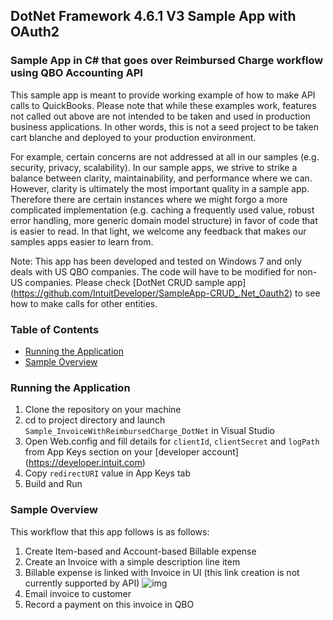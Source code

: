 ## DotNet Framework 4.6.1 V3 Sample App with OAuth2
### Sample App in C# that goes over Reimbursed Charge workflow using QBO Accounting API

This sample app is meant to provide working example of how to make API calls to QuickBooks. Please note that while these examples work, features not called out above are not intended to be taken and used in production business applications. In other words, this is not a seed project to be taken cart blanche and deployed to your production environment. 

For example, certain concerns are not addressed at all in our samples (e.g. security, privacy, scalability). In our sample apps, we strive to strike a balance between clarity, maintainability, and performance where we can. However, clarity is ultimately the most important quality in a sample app. Therefore there are certain instances where we might forgo a more complicated implementation (e.g. caching a frequently used value, robust error handling, more generic domain model structure) in favor of code that is easier to read. In that light, we welcome any feedback that makes our samples apps easier to learn from.

Note: This app has been developed and tested on Windows 7 and only deals with US QBO companies. The code will have to be modified for non-US companies. Please check [DotNet CRUD sample app] (https://github.com/IntuitDeveloper/SampleApp-CRUD_.Net_Oauth2) to see how to make calls for other entities.

### Table of Contents

* [Running the Application](#running-the-application)
* [Sample Overview](#sample-overview)

### Running the Application

1. Clone the repository on your machine
2. cd to project directory and launch ```Sample_InvoiceWithReimbursedCharge_DotNet``` in Visual Studio
3. Open Web.config and fill details for ```clientId```, ```clientSecret``` and ```logPath``` from App Keys section on your [developer account] (https://developer.intuit.com)
4. Copy ```redirectURI``` value in App Keys tab 
5. Build and Run

### Sample Overview

This workflow that this app follows is as follows:
1. Create Item-based and Account-based Billable expense 
2. Create an Invoice with a simple description line item
3. Billable expense is linked with Invoice in UI (this link creation is not currently supported by API)
![img](https://github.com/IntuitDeveloper/Sample_InvoiceWithReimbursedCharge_DotNet/blob/master/Sample_InvoiceWithReimbursedCharge_DotNet/Images/link_billable_expense.png)
4. Email invoice to customer
5. Record a payment on this invoice in QBO

